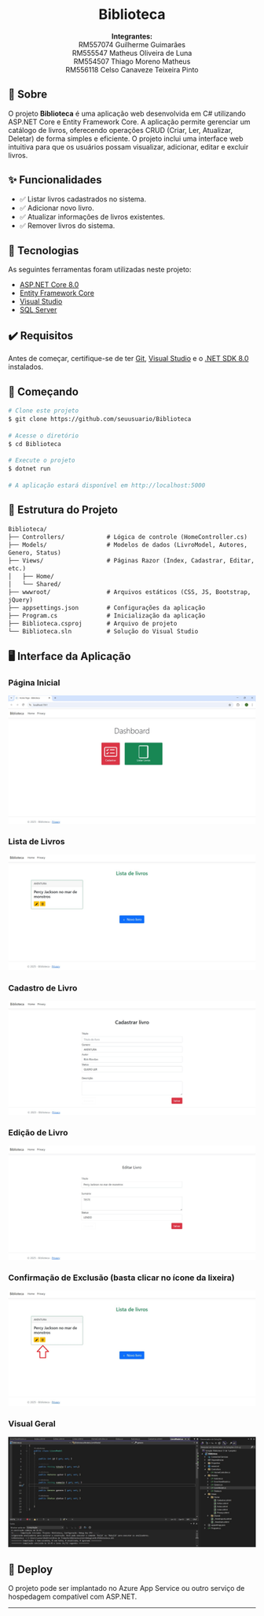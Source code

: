 
<h1 align="center">Biblioteca</h1>
</div>

<p align="center">
  <strong>Integrantes:</strong><br>
  RM557074 Guilherme Guimarães<br>
  RM555547 Matheus Oliveira de Luna<br>
  RM554507 Thiago Moreno Matheus<br>
  RM556118 Celso Canaveze Teixeira Pinto
</p>

## 📝 Sobre

O projeto **Biblioteca** é uma aplicação web desenvolvida em C# utilizando ASP.NET Core e Entity Framework Core. A aplicação permite gerenciar um catálogo de livros, oferecendo operações CRUD (Criar, Ler, Atualizar, Deletar) de forma simples e eficiente. O projeto inclui uma interface web intuitiva para que os usuários possam visualizar, adicionar, editar e excluir livros.

## ✨ Funcionalidades

- ✅ Listar livros cadastrados no sistema.
- ✅ Adicionar novo livro.
- ✅ Atualizar informações de livros existentes.
- ✅ Remover livros do sistema.

## 🚀 Tecnologias

As seguintes ferramentas foram utilizadas neste projeto:

- [ASP.NET Core 8.0](https://learn.microsoft.com/aspnet/core)
- [Entity Framework Core](https://learn.microsoft.com/ef/core)
- [Visual Studio](https://visualstudio.microsoft.com/)
- [SQL Server](https://www.microsoft.com/sql-server)

## ✔️ Requisitos

Antes de começar, certifique-se de ter [Git](https://git-scm.com), [Visual Studio](https://visualstudio.microsoft.com/) e o [.NET SDK 8.0](https://dotnet.microsoft.com/en-us/download/dotnet/8.0) instalados.

## 🏁 Começando

```bash
# Clone este projeto
$ git clone https://github.com/seuusuario/Biblioteca

# Acesse o diretório
$ cd Biblioteca

# Execute o projeto
$ dotnet run

# A aplicação estará disponível em http://localhost:5000
```

## 📁 Estrutura do Projeto

```
Biblioteca/
├── Controllers/            # Lógica de controle (HomeController.cs)
├── Models/                 # Modelos de dados (LivroModel, Autores, Genero, Status)
├── Views/                  # Páginas Razor (Index, Cadastrar, Editar, etc.)
│   ├── Home/
│   └── Shared/
├── wwwroot/                # Arquivos estáticos (CSS, JS, Bootstrap, jQuery)
├── appsettings.json        # Configurações da aplicação
├── Program.cs              # Inicialização da aplicação
├── Biblioteca.csproj       # Arquivo de projeto
└── Biblioteca.sln          # Solução do Visual Studio
```


## 🖥️ Interface da Aplicação

### Página Inicial

![Página Inicial](imagens_biblioteca/pagina-inicial.jpg)

### Lista de Livros

![Lista de Livros](imagens_biblioteca/lista-livros.jpg)

### Cadastro de Livro

![Cadastro de Livro](imagens_biblioteca/cadastro-livro.jpg)

### Edição de Livro


![Editar Livro](imagens_biblioteca/editar-livros.jpg)


### Confirmação de Exclusão (basta clicar no ícone da lixeira)

![Confirmar Exclusão](imagens_biblioteca/confirmar-exclusao.jpg)


### Visual Geral

![Layout Geral](imagens_biblioteca/visual-geral.jpg)


## 🚀 Deploy

O projeto pode ser implantado no Azure App Service ou outro serviço de hospedagem compatível com ASP.NET.

---

